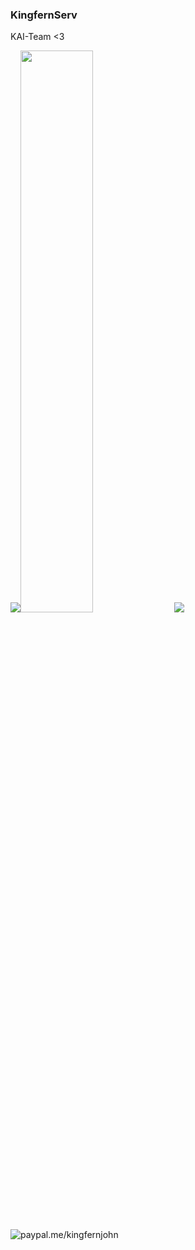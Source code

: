 ### KingfernServ

KAI-Team <3

<img src="https://github-readme-stats.vercel.app/api?username=kingfernjohn&&show_icons=true&title_color=ffffff&icon_color=bb2acf&text_color=daf7dc&bg_color=151515"><img src="https://github-readme-streak-stats.herokuapp.com/?user=kingfernjohn&theme=dark" width="48%" >
<img src="https://github-readme-stats.vercel.app/api/top-langs/?username=kingfernjohn&layout=compact&theme=dark">

<img src="https://camo.githubusercontent.com/a18b4bf3a695fb7a3c6eff91238fe45862849a8b38ffe492764d33fc73036de2/68747470733a2f2f696f6e69636162697a61752e6769746875622e696f2f6261646765732f70617970616c2e737667" alt="paypal.me/kingfernjohn" data-canonical-src="https://ionicabizau.github.io/badges/paypal.svg" style="max-width: 100%">
